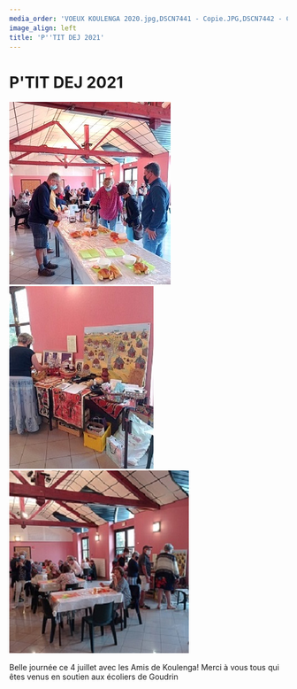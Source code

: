 ```yaml
---
media_order: 'VOEUX KOULENGA 2020.jpg,DSCN7441 - Copie.JPG,DSCN7442 - Copie.JPG,DSCN7443 - Copie.JPG,DSCN7440 - Copie.JPG,COURSE PAINLEVE.jpg,Voix de l''ain 31.01.2020.jpg,DSCN7159 - Copie.JPG,2020.07  Inondation 1.JPG,2020.07 Inondation 2.JPG,CM2 2.jpg,VOEUX MAIL.jpg,PHOTO-2021-01-07-11-29-49.jpg,PHOTO-2021-01-07-11-31-27.jpg,PHOTO-2021-01-07-11-31-53.jpg,PHOTO-2021-02-13-10-25-48.jpg,PHOTO-2021-02-13-10-34-28.1jpg.jpg,Chèque cross St Jo 2020.png,Affichette.jpg,IMG_20210704_081937.jpg,IMG_20210704_085726.jpg,IMG_20210704_093700.jpg'
image_align: left
title: 'P''TIT DEJ 2021'
---
```


# P'TIT DEJ 2021

![IMG_20210704_093700](IMG_20210704_093700.jpg "IMG_20210704_093700")  ![IMG_20210704_081937](IMG_20210704_081937.jpg "IMG_20210704_081937")  ![IMG_20210704_085726](IMG_20210704_085726.jpg "IMG_20210704_085726")

Belle journée ce 4 juillet avec les Amis de Koulenga!
Merci à vous tous qui êtes venus en soutien aux écoliers de Goudrin
